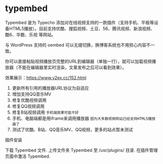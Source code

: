 # typembed

Typembed 是为 Typecho 添加对在线视频支持的一款插件（支持手机、平板等设备HTML5播放）。目前支持优酷、搜狐视频、土豆、56、腾讯视频、新浪视频、酷6、华数、乐视 等网站。

与 WordPress 支持的 oembed 可以无缝切换，换博客系统也不用担心内容不一致。

你可以直接粘贴视频播放页完整的URL到编辑器（单独一行），就可以加载视频播放器（不能在编辑器里实时渲染，文章发布之后可以看到效果）。

效果展示：https://www.v2ex.cc/152.html

1. 更新所有引用的播放器URL协议为自适应
2. 增加支持QQ音乐MV
3. 修复优酷视频调用
4. 修复QQ视频调用
5. 修复B站视频调用 `手机端效果可能不好`
6. 手机、电脑端都是用iframe来调用播放器 `因为大多数视频网站已经支持HTML5播放器了`
7. 测试了优酷、B站、QQ音乐MV、QQ视频，更多的站点暂未测试

插件安装

下载 Typembed 文件.
上传文件夹 Typembed 至 /usr/plugins/ 目录.
在插件管理页面中激活 Typembed.
